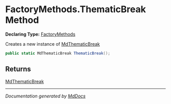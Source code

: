 ﻿# FactoryMethods.ThematicBreak Method

**Declaring Type:** [FactoryMethods](../index.md)

Creates a new instance of [MdThematicBreak](../../MdThematicBreak/index.md)

```csharp
public static MdThematicBreak ThematicBreak();
```

## Returns

[MdThematicBreak](../../MdThematicBreak/index.md)

___

*Documentation generated by [MdDocs](https://github.com/ap0llo/mddocs)*
